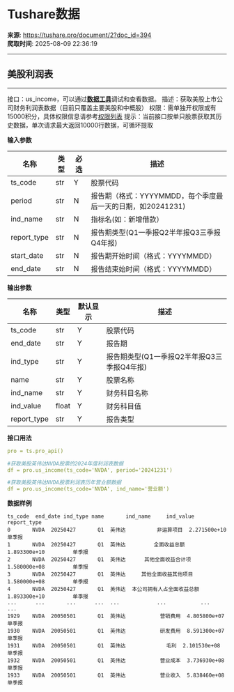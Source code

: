 # Tushare数据

**来源**: https://tushare.pro/document/2?doc_id=394  
**爬取时间**: 2025-08-09 22:36:19

---

## 美股利润表

---

接口：us\_income，可以通过[**数据工具**](https://tushare.pro/webclient/)调试和查看数据。
描述：获取美股上市公司财务利润表数据（目前只覆盖主要美股和中概股）
权限：需单独开权限或有15000积分，具体权限信息请参考[权限列表](https://tushare.pro/document/1?doc_id=290)
提示：当前接口按单只股票获取其历史数据，单次请求最大返回10000行数据，可循环提取

**输入参数**

| 名称 | 类型 | 必选 | 描述 |
| --- | --- | --- | --- |
| ts\_code | str | Y | 股票代码 |
| period | str | N | 报告期（格式：YYYYMMDD，每个季度最后一天的日期，如20241231) |
| ind\_name | str | N | 指标名(如：新增借款） |
| report\_type | str | N | 报告期类型(Q1一季报Q2半年报Q3三季报Q4年报) |
| start\_date | str | N | 报告期开始时间（格式：YYYYMMDD） |
| end\_date | str | N | 报告结束始时间（格式：YYYYMMDD） |

**输出参数**

| 名称 | 类型 | 默认显示 | 描述 |
| --- | --- | --- | --- |
| ts\_code | str | Y | 股票代码 |
| end\_date | str | Y | 报告期 |
| ind\_type | str | Y | 报告期类型(Q1一季报Q2半年报Q3三季报Q4年报) |
| name | str | Y | 股票名称 |
| ind\_name | str | Y | 财务科目名称 |
| ind\_value | float | Y | 财务科目值 |
| report\_type | str | Y | 报告类型 |

**接口用法**

```yaml
pro = ts.pro_api()

#获取美股英伟达NVDA股票的2024年度利润表数据
df = pro.us_income(ts_code='NVDA', period='20241231')

#获取美股英伟达NVDA股票利润表历年营业额数据
df = pro.us_income(ts_code='NVDA', ind_name='营业额')
```

**数据样例**

```
ts_code  end_date ind_type name       ind_name     ind_value report_type
0       NVDA  20250427       Q1  英伟达          非运算项目  2.271500e+10         单季报
1       NVDA  20250427       Q1  英伟达         全面收益总额  1.893300e+10         单季报
2       NVDA  20250427       Q1  英伟达      其他全面收益合计项  1.580000e+08         单季报
3       NVDA  20250427       Q1  英伟达     其他全面收益其他项目  1.580000e+08         单季报
4       NVDA  20250427       Q1  英伟达  本公司拥有人占全面收益总额  1.893300e+10         单季报
...      ...       ...      ...  ...            ...           ...         ...
1929    NVDA  20050501       Q1  英伟达           营销费用  4.805800e+07         单季报
1930    NVDA  20050501       Q1  英伟达           研发费用  8.591300e+07         单季报
1931    NVDA  20050501       Q1  英伟达             毛利  2.101530e+08         单季报
1932    NVDA  20050501       Q1  英伟达           营业成本  3.736930e+08         单季报
1933    NVDA  20050501       Q1  英伟达           营业收入  5.838460e+08         单季报
```
